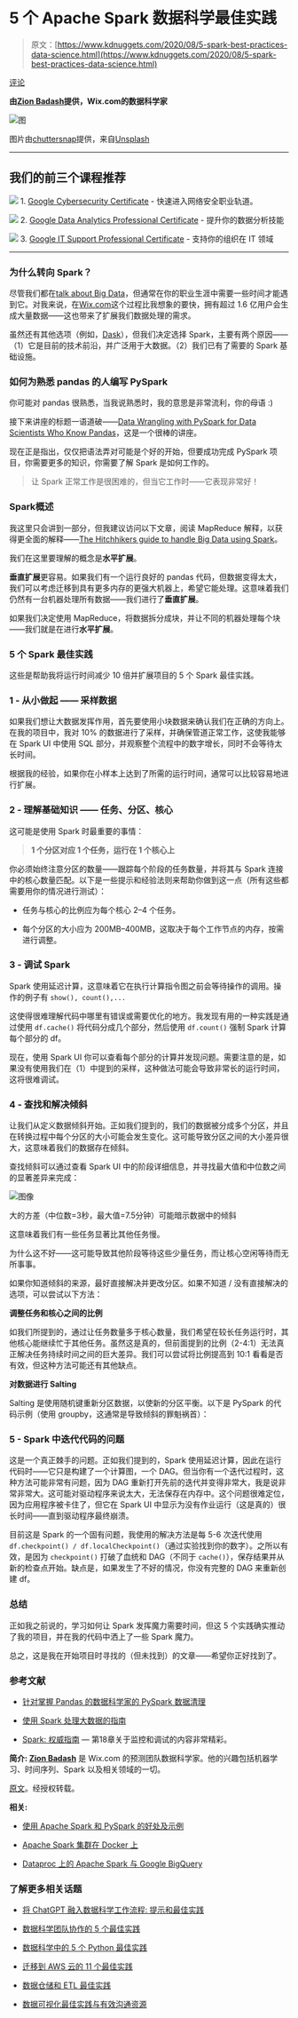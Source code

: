 # 5 个 Apache Spark 数据科学最佳实践

> 原文：[https://www.kdnuggets.com/2020/08/5-spark-best-practices-data-science.html](https://www.kdnuggets.com/2020/08/5-spark-best-practices-data-science.html)

[评论](#comments)

**由[Zion Badash](https://www.linkedin.com/in/zion-badash-a73826a1/?originalSubdomain=il)提供，Wix.com的数据科学家**

![图](../Images/8ed183f322d32458e9f9effc15e95c27.png)

图片由[chuttersnap](https://unsplash.com/@chuttersnap?utm_source=medium&utm_medium=referral)提供，来自[Unsplash](https://unsplash.com/?utm_source=medium&utm_medium=referral)

* * *

## 我们的前三个课程推荐

![](../Images/0244c01ba9267c002ef39d4907e0b8fb.png) 1\. [Google Cybersecurity Certificate](https://www.kdnuggets.com/google-cybersecurity) - 快速进入网络安全职业轨道。

![](../Images/e225c49c3c91745821c8c0368bf04711.png) 2\. [Google Data Analytics Professional Certificate](https://www.kdnuggets.com/google-data-analytics) - 提升你的数据分析技能

![](../Images/0244c01ba9267c002ef39d4907e0b8fb.png) 3\. [Google IT Support Professional Certificate](https://www.kdnuggets.com/google-itsupport) - 支持你的组织在 IT 领域

* * *

### 为什么转向 Spark？

尽管我们都在[talk about Big Data](https://www.facebook.com/dan.ariely/posts/904383595868)，但通常在你的职业生涯中需要一些时间才能遇到它。对我来说，在[Wix.com](https://www.wix.com/)这个过程比我想象的要快，拥有超过 1.6 亿用户会生成大量数据——这也带来了扩展我们数据处理的需求。

虽然还有其他选项（例如，[Dask](https://dask.org/)），但我们决定选择 Spark，主要有两个原因——（1）它是目前的技术前沿，并广泛用于大数据。（2）我们已有了需要的 Spark 基础设施。

### 如何为熟悉 pandas 的人编写 PySpark

你可能对 pandas 很熟悉，当我说熟悉时，我的意思是非常流利，你的母语 :)

接下来讲座的标题一语道破——[Data Wrangling with PySpark for Data Scientists Who Know Pandas](https://databricks.com/session/data-wrangling-with-pyspark-for-data-scientists-who-know-pandas)，这是一个很棒的讲座。

现在正是指出，仅仅把语法弄对可能是个好的开始，但要成功完成 PySpark 项目，你需要更多的知识，你需要了解 Spark 是如何工作的。

> 让 Spark 正常工作是很困难的，但当它工作时——它表现非常好！

### Spark概述

我这里只会讲到一部分，但我建议访问以下文章，阅读 MapReduce 解释，以获得更全面的解释——[The Hitchhikers guide to handle Big Data using Spark](https://towardsdatascience.com/the-hitchhikers-guide-to-handle-big-data-using-spark-90b9be0fe89a)。

我们在这里要理解的概念是**水平扩展**。

**垂直扩展**更容易。如果我们有一个运行良好的 pandas 代码，但数据变得太大，我们可以考虑迁移到具有更多内存的更强大机器上，希望它能处理。这意味着我们仍然有一台机器处理所有数据——我们进行了**垂直扩展**。

如果我们决定使用 MapReduce，将数据拆分成块，并让不同的机器处理每个块——我们就是在进行**水平扩展**。

### 5 个 Spark 最佳实践

这些是帮助我将运行时间减少 10 倍并扩展项目的 5 个 Spark 最佳实践。

### 1 - 从小做起 —— 采样数据

如果我们想让大数据发挥作用，首先要使用小块数据来确认我们在正确的方向上。在我的项目中，我对 10% 的数据进行了采样，并确保管道正常工作，这使我能够在 Spark UI 中使用 SQL 部分，并观察整个流程中的数字增长，同时不会等待太长时间。

根据我的经验，如果你在小样本上达到了所需的运行时间，通常可以比较容易地进行扩展。

### 2 - 理解基础知识 —— 任务、分区、核心

这可能是使用 Spark 时最重要的事情：

> **1 个分区对应 1 个任务，运行在 1 个核心上**

你必须始终注意分区的数量——跟踪每个阶段的任务数量，并将其与 Spark 连接中的核心数量匹配。以下是一些提示和经验法则来帮助你做到这一点（所有这些都需要用你的情况进行测试）：

+   任务与核心的比例应为每个核心 2–4 个任务。

+   每个分区的大小应为 200MB–400MB，这取决于每个工作节点的内存，按需进行调整。

### 3 - 调试 Spark

Spark 使用延迟计算，这意味着它在执行计算指令图之前会等待操作的调用。操作的例子有 `show(), count(),...`

这使得很难理解代码中哪里有错误或需要优化的地方。我发现有用的一种实践是通过使用 `df.cache()` 将代码分成几个部分，然后使用 `df.count()` 强制 Spark 计算每个部分的 df。

现在，使用 Spark UI 你可以查看每个部分的计算并发现问题。需要注意的是，如果没有使用我们在（1）中提到的采样，这种做法可能会导致非常长的运行时间，这将很难调试。

### 4 - 查找和解决倾斜

让我们从定义数据倾斜开始。正如我们提到的，我们的数据被分成多个分区，并且在转换过程中每个分区的大小可能会发生变化。这可能导致分区之间的大小差异很大，这意味着我们的数据存在倾斜。

查找倾斜可以通过查看 Spark UI 中的阶段详细信息，并寻找最大值和中位数之间的显著差异来完成：

![图像](../Images/4733ff757dca1d055ee94dac6d0ec4d2.png)

大的方差（中位数=3秒，最大值=7.5分钟）可能暗示数据中的倾斜

这意味着我们有一些任务显著比其他任务慢。

为什么这不好——这可能导致其他阶段等待这些少量任务，而让核心空闲等待而无所事事。

如果你知道倾斜的来源，最好直接解决并更改分区。如果不知道 / 没有直接解决的选项，可以尝试以下方法：

**调整任务和核心之间的比例**

如我们所提到的，通过让任务数量多于核心数量，我们希望在较长任务运行时，其他核心能继续忙于其他任务。虽然这是真的，但前面提到的比例（2-4:1）无法真正解决任务持续时间之间的巨大差异。我们可以尝试将比例提高到 10:1 看看是否有效，但这种方法可能还有其他缺点。

**对数据进行 Salting**

Salting 是使用随机键重新分区数据，以使新的分区平衡。以下是 PySpark 的代码示例（使用 groupby，这通常是导致倾斜的罪魁祸首）：

### 5 - Spark 中迭代代码的问题

这是一个真正棘手的问题。正如我们提到的，Spark 使用延迟计算，因此在运行代码时——它只是构建了一个计算图，一个 DAG。但当你有一个迭代过程时，这种方法可能非常有问题，因为 DAG 重新打开先前的迭代并变得非常大，我是说非常非常大。这可能对驱动程序来说太大，无法保存在内存中。这个问题很难定位，因为应用程序被卡住了，但它在 Spark UI 中显示为没有作业运行（这是真的）很长时间——直到驱动程序最终崩溃。

目前这是 Spark 的一个固有问题，我使用的解决方法是每 5-6 次迭代使用 `df.checkpoint() / df.localCheckpoint()`（通过实验找到你的数字）。之所以有效，是因为 `checkpoint()` 打破了血统和 DAG（不同于 `cache()`），保存结果并从新的检查点开始。缺点是，如果发生了不好的情况，你没有完整的 DAG 来重新创建 df。

### 总结

正如我之前说的，学习如何让 Spark 发挥魔力需要时间，但这 5 个实践确实推动了我的项目，并在我的代码中洒上了一些 Spark 魔力。

总之，这是我在开始项目时寻找的（但未找到）的文章——希望你正好找到了。

### 参考文献

+   [针对掌握 Pandas 的数据科学家的 PySpark 数据清理](https://databricks.com/session/data-wrangling-with-pyspark-for-data-scientists-who-know-pandas)

+   [使用 Spark 处理大数据的指南](https://towardsdatascience.com/the-hitchhikers-guide-to-handle-big-data-using-spark-90b9be0fe89a)

+   [Spark: 权威指南](https://www.oreilly.com/library/view/spark-the-definitive/9781491912201/) — 第18章关于监控和调试的内容非常精彩。

**简介: [Zion Badash](https://www.linkedin.com/in/zion-badash-a73826a1/?originalSubdomain=il)** 是 Wix.com 的预测团队数据科学家。他的兴趣包括机器学习、时间序列、Spark 以及相关领域的一切。

[原文](https://towardsdatascience.com/5-spark-best-practices-61587a35ac15)。经授权转载。

**相关:**

+   [使用 Apache Spark 和 PySpark 的好处及示例](/2020/04/benefits-apache-spark-pyspark.html)

+   [Apache Spark 集群在 Docker 上](/2020/07/apache-spark-cluster-docker.html)

+   [Dataproc 上的 Apache Spark 与 Google BigQuery](/2020/07/apache-spark-dataproc-vs-google-bigquery.html)

### 了解更多相关话题

+   [将 ChatGPT 融入数据科学工作流程: 提示和最佳实践](https://www.kdnuggets.com/2023/05/integrating-chatgpt-data-science-workflows-tips-best-practices.html)

+   [数据科学团队协作的 5 个最佳实践](https://www.kdnuggets.com/2023/06/5-best-practices-data-science-team-collaboration.html)

+   [数据科学中的 5 个 Python 最佳实践](https://www.kdnuggets.com/5-python-best-practices-for-data-science)

+   [迁移到 AWS 云的 11 个最佳实践](https://www.kdnuggets.com/2023/04/11-best-practices-cloud-data-migration-aws-cloud.html)

+   [数据仓储和 ETL 最佳实践](https://www.kdnuggets.com/2023/02/data-warehousing-etl-best-practices.html)

+   [数据可视化最佳实践与有效沟通资源](https://www.kdnuggets.com/2023/04/data-visualization-best-practices-resources-effective-communication.html)
